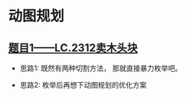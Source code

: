 # 动图规划

## [题目1——LC.2312卖木头块](https://leetcode.cn/problems/selling-pieces-of-wood/description/)

- 思路1: 既然有两种切割方法， 那就直接暴力枚举吧。

- 思路2: 枚举后再想下动图规划的优化方案


